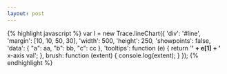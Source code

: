 ```yaml
---
layout: post
---
```


{% highlight javascript %}
	var l = new Trace.lineChart({
		'div': '#line',
		'margin': [10, 10, 50, 30],
		'width': 500,
		'height': 250,
		'showpoints': false,
		'data': {
			"a": aa,
			"b": bb,
			"c": cc
		},
		'tooltips': function (e) {
			return '<strong>' + e[1] + '</strong><br/>x-axis val';
		},
		brush: function (extent) {
			console.log(extent);
		}
	});
{% endhighlight %}